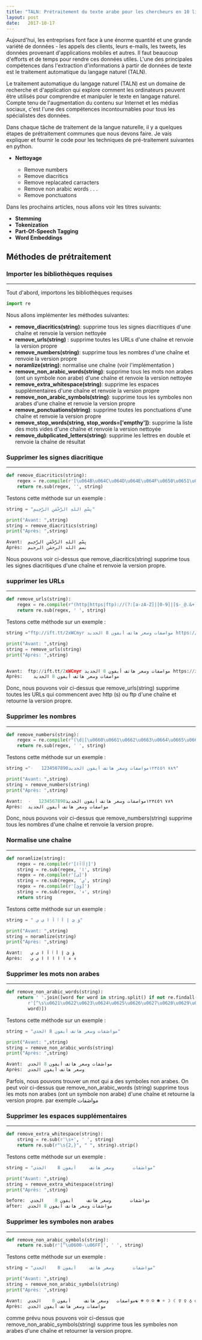 ```yaml
---
title: "TALN: Prétraitement du texte arabe pour les chercheurs en 10 lignes"
layout: post
date:   2017-10-17
---
```



Aujourd'hui, les entreprises font face à une énorme quantité et une grande variété de données - les appels des clients, leurs e-mails, les tweets, les données provenant d'applications mobiles et autres. Il faut beaucoup d'efforts et de temps pour rendre ces données utiles. L'une des principales compétences dans l'extraction d'informations à partir de données de texte est le traitement automatique du langage naturel (TALN).

Le traitement automatique du langage naturel (TALN) est un domaine de recherche et d'application qui explore comment les ordinateurs peuvent être utilisés pour comprendre et manipuler le texte en langage naturel. Compte tenu de l'augmentation du contenu sur Internet et les médias sociaux, c'est l'une des compétences incontournables pour tous les spécialistes des données.

Dans chaque tâche de traitement de la langue naturelle, il y a quelques étapes de prétraitement communes que nous devons faire. Je vais expliquer et fournir le code pour les techniques de pré-traitement suivantes en python.

* **Nettoyage** 

    * Remove numbers
    * Remove diacritics
    * Remove replacated carracters
    * Remove non arabic words
            .
            .
            .
    * Remove ponctuatons
   
 
Dans les prochains articles, nous allons voir les titres suivants:

* **Stemming**
* **Tokenization**
* **Part-Of-Speech Tagging**
* **Word Embeddings**

## Méthodes de prétraitement

### Importer les bibliothèques requises
***

Tout d'abord, importons les bibliothèques requises

```python
import re
```
Nous allons implémenter les méthodes suivantes:

* **remove_diacritics(string)**: supprime tous les signes diacritiques d'une chaîne et renvoie la version nettoyée
* **remove_urls(string)** : supprime toutes les URLs d'une chaîne et renvoie la version propre
* **remove_numbers(string)**: supprime tous les nombres d'une chaîne et renvoie la version propre
* **noramlize(string)**: normalise une chaîne (voir l'implémentation )
* **remove_non_arabic_words(string)**: supprime tous les mots non arabes (ont un symbole non arabe) d'une chaîne et renvoie la version nettoyée
* **remove_extra_whitespace(string)**: supprime les espaces supplémentaires d'une chaîne et renvoie la version propre
* **remove_non_arabic_symbols(string)**: supprime tous les symboles non arabes d'une chaîne et renvoie la version propre
* **remove_ponctuations(string)**: supprime toutes les ponctuations d'une chaîne et renvoie la version propre
* **remove_stop_words(string, stop_words=['empthy'])**: supprime la liste des mots vides d'une chaîne et renvoie la version nettoyée
* **remove_dubplicated_letters(string)**: supprime les lettres en double et renvoie la chaîne de résultat

### Supprimer les signes diacritique
***

```python
def remove_diacritics(string):
    regex = re.compile(r'[\u064B\u064C\u064D\u064E\u064F\u0650\u0651\u0652]')
    return re.sub(regex, '', string)
```
Testons cette méthode sur un exemple :

```python
string = "بِسْمِ اللهِ الرَّحْمٰنِ الرَّحِيمِ"
```

```python
print("Avant: ",string)
string = remove_diacritics(string)
print("Après: ",string)
```

```python
Avant:  بِسْمِ اللهِ الرَّحْمٰنِ الرَّحِيمِ
Après:  بسم الله الرحمٰن الرحيم
```

Nous pouvons voir ci-dessus que remove_diacritics(string) supprime tous les signes diacritiques d'une chaîne et renvoie la version propre.

### supprimer les URLs
***

```python
def remove_urls(string):
    regex = re.compile(r"(http|https|ftp)://(?:[a-zA-Z]|[0-9]|[$-_@.&+]|[!*\(\),]|(?:%[0-9a-fA-F][0-9a-fA-F]))+")
    return re.sub(regex, ' ', string)
```

Testons cette méthode sur un exemple :

```python
string ="ftp://ift.tt/2xWCmyr مواصفات وسعر هاتف أيفون 8 الجديد https://ift.tt/2xWCmyr"
```

```python
print("Avant: ",string)
string = remove_urls(string)
print("Après: ",string)
```

```python

Avant:  ftp://ift.tt/2xWCmyr مواصفات وسعر هاتف أيفون 8 الجديد https://ift.tt/2xWCmyr
Après:    مواصفات وسعر هاتف أيفون 8 الجديد  
```

Donc, nous pouvons voir ci-dessus que remove_urls(string) supprime toutes les URLs qui commencent avec http (s) ou ftp d'une chaîne et retourne la version propre.

### Supprimer les nombres
***

```python
def remove_numbers(string):
    regex = re.compile(r"(\d|[\u0660\u0661\u0662\u0663\u0664\u0665\u0666\u0667\u0668\u0669])+")
    return re.sub(regex, ' ', string)
```

Testons cette méthode sur un exemple :

```python
string ="مواصفات وسعر هاتف أيفون الجديد1234567890   ٠‎١‎٢‎٣‎٤‎٥‎٦‎ ٧‎٨‎٩"
```

```python
print("Avant: ",string)
string = remove_numbers(string)
print("Après: ",string)
```

```python
Avant:  مواصفات وسعر هاتف أيفون الجديد1234567890   ٠‎١‎٢‎٣‎٤‎٥‎٦‎ ٧‎٨‎٩
Après:  مواصفات وسعر هاتف أيفون الجديد 
```

Donc, nous pouvons voir ci-dessus que remove_numbers(string) supprime tous les nombres d'une chaîne et renvoie la version propre.

### Normalise une chaîne
***

```python
def noramlize(string):
    regex = re.compile(r'[إأٱآا]')
    string = re.sub(regex, 'ا', string)
    regex = re.compile(r'[ى]')
    string = re.sub(regex, 'ي', string)
    regex = re.compile(r'[ؤئ]')
    string = re.sub(regex, 'ء', string)
    return string
```

Testons cette méthode sur un exemple :

```python
string = " ؤ ئ إ أ ٱ آ ا ى ي"
```

```python
print("Avant: ",string)
string = noramlize(string)
print("Après: ",string)
```

```python
Avant:   ؤ ئ إ أ ٱ آ ا ى ي
Après:   ء ء ا ا ا ا ا ي ي
```

### Supprimer les mots non arabes
***

```python
def remove_non_arabic_words(string):
    return ' '.join([word for word in string.split() if not re.findall(
        r'[^\s\u0621\u0622\u0623\u0624\u0625\u0626\u0627\u0628\u0629\u062A\u062B\u062C\u062D\u062E\u062F\u0630\u0631\u0632\u0633\u0634\u0635\u0636\u0637\u0638\u0639\u063A\u0640\u0641\u0642\u0643\u0644\u0645\u0646\u0647\u0648\u0649\u064A]',
        word)])
```

Testons cette méthode sur un exemple :

```python
string = "مواڞفات وسعر هاتف أيفون 8 الجدي"
```

```python
print("Avant: ",string)
string = remove_non_arabic_words(string)
print("Après: ",string)
```

```python
Avant:  مواڞفات وسعر هاتف أيفون 8 الجدي
Après:  وسعر هاتف أيفون الجدي
```
Parfois, nous pouvons trouver un mot qui a des symboles non arabes. On peut voir ci-dessus que remove_non_arabic_words (string) supprime tous les mots non arabes (ont un symbole non arabe) d'une chaîne et retourne la version propre. par exemple مواڞفات

### Supprimer les espaces supplémentaires
***

```python
def remove_extra_whitespace(string):
    string = re.sub(r'\s+', ' ', string)
    return re.sub(r"\s{2,}", " ", string).strip()
```

Testons cette méthode sur un exemple :

```python
string = "مواڞفات       وسعر هاتف     أيفون 8    الجدي"
```

```python
print("Avant: ",string)
string = remove_extra_whitespace(string)
print("Après: ",string)
```
```python
before:  مواڞفات       وسعر هاتف     أيفون 8    الجدي
after:  مواڞفات وسعر هاتف أيفون 8 الجدي
```
### Supprimer les symboles non arabes
***

```python
def remove_non_arabic_symbols(string):
    return re.sub(r'[^\u0600-\u06FF]', ' ', string)
```

Testons cette méthode sur un exemple :

```python
string = "مواڞفات       وسعر هاتف     أيفون 8    الجدي"
```

```python
print("Avant: ",string)
string = remove_non_arabic_symbols(string)
print("Après: ",string)
```

```python
Avant:  مواصفات   وسعر هاتف     أيفون 8    الجدي☯ ☸ ☹ ☺ ☻ ☼ ☽ ☾ ☿ ♀ ♁ ♂ ♃ ♄ ♅ ♆ ♇  । ॥ ᜵ ᜶ ჻ ⅋ 〽 ॰ ℄ ︕ ︖ ︗ ︘ ︙ 𝚤 𝚥
Après:  مواصفات وسعر هاتف أيفون الجدي
```
comme prévu nous pouvons voir ci-dessus que remove_non_arabic_symbols(string) supprime tous les symboles non arabes d'une chaîne et retourner la version propre.
